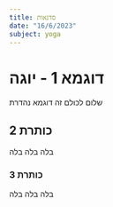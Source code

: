 ```yaml
---
title: סדנאות
date: "16/6/2023"
subject: yoga
---
```


# דוגמא 1 - יוגה

שלום לכולם זה דוגמא נהדרת

## כותרת 2

בלה בלה בלה

### כותרת 3

בלה בלה בלה
